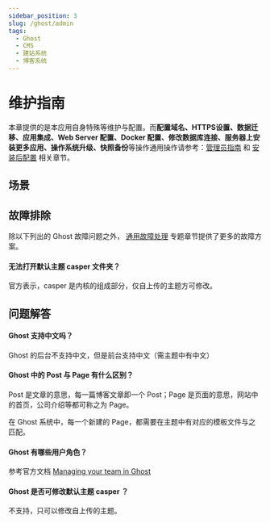 ```yaml
---
sidebar_position: 3
slug: /ghost/admin
tags:
  - Ghost
  - CMS
  - 建站系统
  - 博客系统
---
```

# 维护指南

本章提供的是本应用自身特殊等维护与配置。而**配置域名、HTTPS设置、数据迁移、应用集成、Web Server 配置、Docker 配置、修改数据库连接、服务器上安装更多应用、操作系统升级、快照备份**等操作通用操作请参考：[管理员指南](../administrator) 和 [安装后配置](../install/setup) 相关章节。

## 场景

## 故障排除

除以下列出的 Ghost 故障问题之外， [通用故障处理](../troubleshoot) 专题章节提供了更多的故障方案。 

#### 无法打开默认主题 casper 文件夹？

官方表示，casper 是内核的组成部分，仅自上传的主题方可修改。


## 问题解答

#### Ghost 支持中文吗？

Ghost 的后台不支持中文，但是前台支持中文（需主题中有中文）

#### Ghost 中的 Post 与 Page 有什么区别？

Post 是文章的意思，每一篇博客文章即一个 Post；Page 是页面的意思，网站中的首页，公司介绍等都可称之为 Page。  

在 Ghost 系统中，每一个新建的 Page，都需要在主题中有对应的模板文件与之匹配。

#### Ghost 有哪些用户角色？

参考官方文档 [Managing your team in Ghost](https://ghost.org/help/managing-your-team/)

#### Ghost 是否可修改默认主题 casper ？

不支持，只可以修改自上传的主题。
